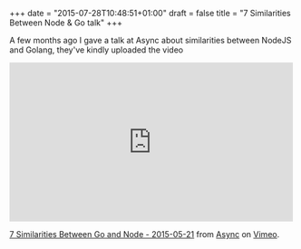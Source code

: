 +++
date = "2015-07-28T10:48:51+01:00"
draft = false
title = "7 Similarities Between Node & Go talk"
+++

A few months ago I gave a talk at Async about similarities between NodeJS and Golang, they've kindly uploaded the video

<iframe src="https://player.vimeo.com/video/133639449" width="500" height="281" frameborder="0" webkitallowfullscreen mozallowfullscreen allowfullscreen></iframe> <p><a href="https://vimeo.com/133639449">7 Similarities Between Go and Node - 2015-05-21</a> from <a href="https://vimeo.com/asyncjs">Async</a> on <a href="https://vimeo.com">Vimeo</a>.</p>

